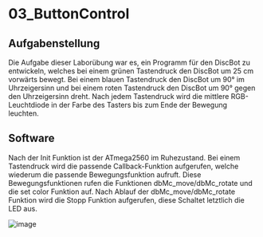 # 03_ButtonControl

## Aufgabenstellung

Die Aufgabe dieser Laborübung war es, ein Programm für den DiscBot zu entwickeln, welches bei einem grünen Tastendruck den DiscBot um 25 cm vorwärts bewegt. Bei einem blauen Tastendruck den DiscBot um 90° im Uhrzeigersinn und bei einem roten Tastendruck den DiscBot um 90° gegen den Uhrzeigersinn dreht.
Nach jedem Tastendruck wird die mittlere RGB-Leuchtdiode in der Farbe des Tasters bis zum Ende der Bewegung leuchten.

## Software

Nach der Init Funktion ist der ATmega2560 im Ruhezustand. Bei einem Tastendruck wird die passende Callback-Funktion aufgerufen, welche wiederum die passende Bewegungsfunktion aufruft. Diese Bewegungsfunktionen rufen die Funktionen dbMc_move/dbMc_rotate und die set color Funktion auf. Nach Ablauf der dbMc_move/dbMc_rotate Funktion wird die Stopp Funktion aufgerufen, diese Schaltet letztlich die LED aus. 


![image](https://user-images.githubusercontent.com/115406836/200565199-9f8fda65-eaf0-430e-bf04-baafef0ccf81.png)
